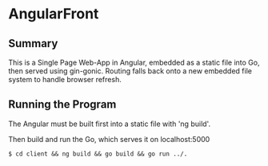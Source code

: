 # AngularFront
## Summary
This is a Single Page Web-App in Angular, embedded as a static file into Go, then served using gin-gonic. Routing falls back onto a new embedded file system to handle browser refresh.

## Running the Program
The Angular must be built first into a static file with 'ng build'.

Then build and run the Go, which serves it on localhost:5000

    $ cd client && ng build && go build && go run ../.

